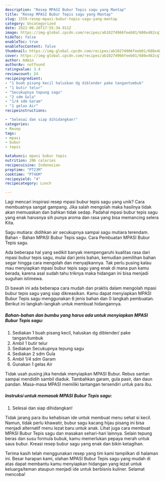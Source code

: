 ```yaml
---
description: "Resep MPASI Bubur Tepis sagu yang Mantap"
title: "Resep MPASI Bubur Tepis sagu yang Mantap"
slug: 1559-resep-mpasi-bubur-tepis-sagu-yang-mantap
category: Uncategorized
date: 2022-06-26T17:55:34.911Z
image: https://img-global.cpcdn.com/recipes/ab10274966feeb01/680x482cq70/mpasi-bubur-tepis-sagu-foto-resep-utama.jpg
hideToc: false
enableToc: true
enableTocContent: false
thumbnail: https://img-global.cpcdn.com/recipes/ab10274966feeb01/680x482cq70/mpasi-bubur-tepis-sagu-foto-resep-utama.jpg
cover: https://img-global.cpcdn.com/recipes/ab10274966feeb01/680x482cq70/mpasi-bubur-tepis-sagu-foto-resep-utama.jpg
author: Admin
authorAv: notfound
ratingvalue: 3.4
reviewcount: 24
recipeingredient:
- "1 buah pisang kecil haluskan dg diblender pake tangantumbuk"
- "1 butir telur"
- "Secukupnya tepung sagu"
- "2 sdm Gula"
- "1/4 sdm Garam"
- "1 gelas Air"
recipeinstructions:

- "Selesai dan siap dihidangkan!"
categories:
- Resep
tags:
- mpasi
- bubur
- tepis

katakunci: mpasi bubur tepis 
nutrition: 206 calories
recipecuisine: Indonesian
preptime: "PT23M"
cooktime: "PT46M"
recipeyield: "4"
recipecategory: Lunch

---
```





Lagi mencari inspirasi resep mpasi bubur tepis sagu yang unik? Cara membuatnya sangat gampang. Jika salah mengolah maka hasilnya tidak akan memuaskan dan bahkan tidak sedap. Padahal mpasi bubur tepis sagu yang enak harusnya sih punya aroma dan rasa yang bisa memancing selera Kita.





Sagu mutiara: didihkan air secukupnya sampai sagu mutiara terendam. Bahan - Bahan MPASI Bubur Tepis sagu. Cara Pembuatan MPASI Bubur Tepis sagu.

Ada beberapa hal yang sedikit banyak mempengaruhi kualitas rasa dari mpasi bubur tepis sagu, mulai dari jenis bahan, kemudian pemilihan bahan segar hingga cara mengolah dan menyajikannya. Tak perlu pusing kalau mau menyiapkan mpasi bubur tepis sagu yang enak di mana pun kamu berada, karena asal sudah tahu triknya maka hidangan ini bisa menjadi suguhan istimewa.






Di bawah ini ada beberapa cara mudah dan praktis dalam mengolah mpasi bubur tepis sagu yang siap dikreasikan. Kamu dapat menyiapkan MPASI Bubur Tepis sagu menggunakan 6 jenis bahan dan 0 langkah pembuatan. Berikut ini langkah-langkah untuk membuat hidangannya.

<!--inarticleads1-->

##### Bahan-bahan dan bumbu yang harus ada untuk menyiapkan MPASI Bubur Tepis sagu:

1. Sediakan 1 buah pisang kecil, haluskan dg diblender/ pake tangan/tumbuk
1. Ambil 1 butir telur
1. Sediakan Secukupnya tepung sagu
1. Sediakan 2 sdm Gula
1. Ambil 1/4 sdm Garam
1. Gunakan 1 gelas Air


Tidak usah pusing jika hendak menyiapkan MPASI Bubur. Rebus santan sampai mendidih sambil diaduk. Tambahkan garam, gula pasir, dan daun pandan. Masa-masa MPASI memiliki tantangan tersendiri untuk para ibu. 

<!--inarticleads2-->

##### Instruksi untuk memasak MPASI Bubur Tepis sagu:


1. Selesai dan siap dihidangkan!

Tidak jarang para ibu kehabisan ide untuk membuat menu sehat si kecil. Namun, tidak perlu khawatir, bubur sagu kacang hijau pisang ini bisa menjadi alternatif menu lezat baru untuk anak. Lihat juga cara membuat MPASI Bubur Tepis sagu dan masakan sehari-hari lainnya. Selain tepung beras dan susu formula bubuk, kamu memerlukan pepaya merah untuk saus bubur. Kreasi resep bubur sagu yang enak dan bikin ketagihan. 

Terima kasih telah menggunakan resep yang tim kami tampilkan di halaman ini. Besar harapan kami, olahan MPASI Bubur Tepis sagu yang mudah di atas dapat membantu kamu menyiapkan hidangan yang lezat untuk keluarga/teman ataupun menjadi ide untuk berbisnis kuliner. Selamat mencoba!

